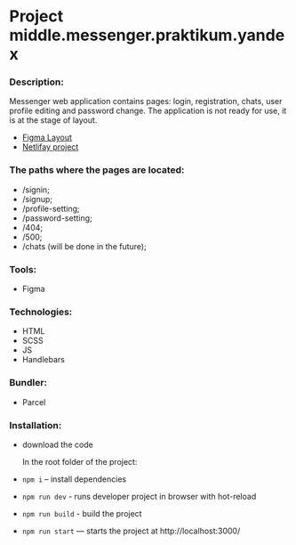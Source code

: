 # Project middle.messenger.praktikum.yandex

### Description:

Messenger web application contains pages: login, registration, chats, user profile editing and password change.
The application is not ready for use, it is at the stage of layout.

- [Figma Layout](https://www.figma.com/file/vyWJVq9UaaVhfMiaFRVFN4/middle.messenger.praktikum.yandex?node-id=0%3A1)
- [Netlifay project]()

### The paths where the pages are located:

- /signin;
- /signup;
- /profile-setting;
- /password-setting;
- /404;
- /500;
- /chats (will be done in the future);

### Tools:

- Figma

### Technologies:

- HTML
- SCSS
- JS
- Handlebars

### Bundler:

- Parcel

### Installation:

- download the code

  In the root folder of the project:

- `npm i` – install dependencies
- `npm run dev` - runs developer project in browser with hot-reload
- `npm run build` - build the project
- `npm run start` — starts the project at http://localhost:3000/
